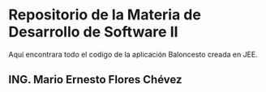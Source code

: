 Repositorio de la Materia de Desarrollo de Software II
======================================================

Aquí encontrara todo el codigo de la aplicación Baloncesto creada en JEE.


ING. Mario Ernesto Flores Chévez
--------------------------------
